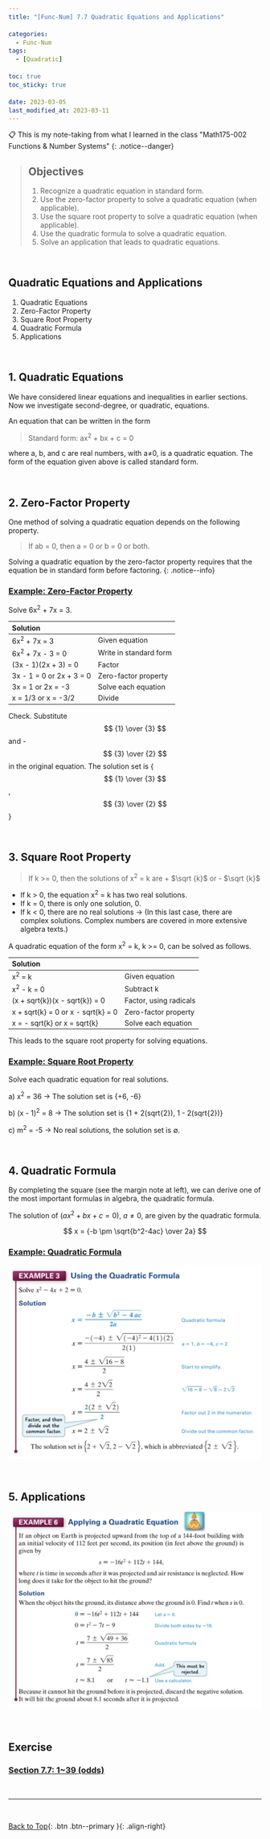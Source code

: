 ```yaml
---
title: "[Func-Num] 7.7 Quadratic Equations and Applications"

categories:
  - Func-Num
tags:
  - [Quadratic]

toc: true
toc_sticky: true

date: 2023-03-05
last_modified_at: 2023-03-11
---
```


<!-- {% capture notice-2 %}

📋 This is the tech-news archives to help me keep track of what I am interested in!

- Reference tech news link: <https://thenextweb.com/news/blockchain-development-tech-career>
  {% endcapture %}

<div class="notice--danger">{{ notice-2 | markdownify }}</div> -->

📋 This is my note-taking from what I learned in the class "Math175-002 Functions & Number Systems"
{: .notice--danger}

> ## Objectives
>
> 1. Recognize a quadratic equation in standard form.
> 2. Use the zero-factor property to solve a quadratic equation (when applicable).
> 3. Use the square root property to solve a quadratic equation (when applicable).
> 4. Use the quadratic formula to solve a quadratic equation.
> 5. Solve an application that leads to quadratic equations.

<br>

## Quadratic Equations and Applications

1. Quadratic Equations
2. Zero-Factor Property
3. Square Root Property
4. Quadratic Formula
5. Applications

<br>

## 1. Quadratic Equations

We have considered linear equations and inequalities in earlier sections. Now we investigate second-degree, or quadratic, equations.

An equation that can be written in the form

> Standard form: ax<sup>2</sup> + bx + c = 0

where a, b, and c are real numbers, with a≠0, is a quadratic equation. The form of the equation given above is called standard form.

<br>

## 2. Zero-Factor Property

One method of solving a quadratic equation depends on the following property.

> If ab = 0, then a = 0 or b = 0 or both.

Solving a quadratic equation by the zero-factor property requires that the equation be in standard form before factoring.
{: .notice--info}

### <u>Example: Zero-Factor Property</u>

Solve 6x<sup>2</sup> + 7x = 3.

| Solution                    |                        |
| :-------------------------- | :--------------------- |
| 6x<sup>2</sup> + 7x = 3     | Given equation         |
| 6x<sup>2</sup> + 7x - 3 = 0 | Write in standard form |
| (3x - 1)(2x + 3) = 0        | Factor                 |
| 3x - 1 = 0 or 2x + 3 = 0    | Zero-factor property   |
| 3x = 1 or 2x = -3           | Solve each equation    |
| x = 1/3 or x = -3/2         | Divide                 |

Check. Substitute
$$ {1} \over {3} $$
and -
$$ {3} \over {2} $$
in the original equation. The solution set is {
$$ {1} \over {3} $$
, 
$$ {3} \over {2} $$
}

<br>

## 3. Square Root Property

> If k >= 0, then the solutions of x<sup>2</sup> = k are + $\sqrt {k}$ or - $\sqrt {k}$

- If k > 0, the equation x<sup>2</sup> = k has two real solutions.
- If k = 0, there is only one solution, 0.
- If k < 0, there are no real solutions &rarr; (In this last case, there are complex solutions. Complex numbers are covered in more extensive algebra texts.)

A quadratic equation of the form x<sup>2</sup> = k, k >= 0, can be solved as follows.

| Solution                           |                        |
| :--------------------------------- | :--------------------- |
| x<sup>2</sup> = k                  | Given equation         |
| x<sup>2</sup> - k = 0              | Subtract k             |
| (x + sqrt{k})(x - sqrt{k}) = 0     | Factor, using radicals |
| x + sqrt{k} = 0 or x - sqrt{k} = 0 | Zero-factor property   |
| x = - sqrt{k} or x = sqrt{k}       | Solve each equation    |

This leads to the square root property for solving equations.

### <u>Example: Square Root Property</u>

Solve each quadratic equation for real solutions.

a) x<sup>2</sup> = 36 &rarr; The solution set is {+6, -6}

b) (x - 1)<sup>2</sup> = 8 &rarr; The solution set is {1 + 2(sqrt{2}), 1 - 2(sqrt{2})}

c) m<sup>2</sup> = -5 &rarr; No real solutions, the solution set is ∅.

<br>

## 4. Quadratic Formula

By completing the square (see the margin note at left), we can derive one of the most important formulas in algebra, the quadratic formula.

The solution of $(ax^2 + bx + c = 0)$, $a \ne 0$, are given by the quadratic formula.

$$ x = {-b \pm \sqrt{b^2-4ac} \over 2a} $$

### <u>Example: Quadratic Formula</u>

![QuadraticFormulaEx](../../../assets/images/QuadraticFormulaEx.png)

<br>

## 5. Applications

![ApplicationsQuadraric](../../../assets/images/ApplicationsQuadraric.png)

<br>

## Exercise

### <u>Section 7.7: 1~39 (odds)</u>

<br>

---

<br>

[Back to Top](#){: .btn .btn--primary }{: .align-right}
